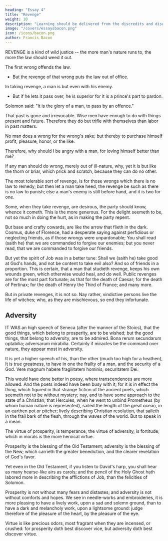 ```yaml
---
heading: "Essay 4"
title: "Revenge"
weight: 10
description: "Learning should be delivered from the discredits and disgraces which it has received from disguised ignorance"
image: "/covers/essaysbacon.png"
icon: /icons/bacon.png
author: Francis Bacon
---
```




REVENGE is a kind of wild justice -- the more man's nature runs to, the more the law should weed it out.

The first wrong offends the law.
- But the revenge of that wrong puts the law out of office.

In taking revenge, a man is but even with his enemy.
- But if he lets it pass over, he is superior for it is a prince's part to pardon.

Solomon said: "It is the glory of a man, to pass by an offence."

That past is gone and irrevocable. Wise men have enough to do with things present and future. Therefore they do but trifle with themselves than labor in past matters.

No man does a wrong for the wrong's sake; but thereby to purchase himself profit, pleasure, honor, or the like. 

Therefore, why should I be angry with a man, for loving himself better than me?

If any man should do wrong, merely out of ill-nature, why, yet it is but like the thorn or briar, which prick and scratch, because they can do no other.

The most tolerable sort of revenge, is for those wrongs which there is no law to remedy; but then let a man take heed, the revenge be such as there is no law to punish; else a man's enemy is still before hand, and it is two for one.

Some, when they take revenge, are desirous, the party should know, whence it cometh. This is the more generous. For the delight seemeth to be, not so much in doing the hurt, as in making the party repent.

But base and crafty cowards, are like the arrow that flieth in the dark. Cosmus, duke of Florence, had a desperate saying against perfidious or neglecting friends, as if those wrongs were unpardonable; You shall read (saith he) that we are commanded to forgive our enemies; but you never read, that we are commanded to forgive our friends. 

But yet the spirit of Job was in a better tune: Shall we (saith he) take good at God's hands, and not be content to take evil also? And so of friends in a proportion. This is certain, that a man that studieth revenge, keeps his own wounds green, which otherwise would heal, and do well. Public revenges are for the most part fortunate; as that for the death of Caesar; for the death of Pertinax; for the death of Henry the Third of France; and many more. 

But in private revenges, it is not so. Nay rather, vindictive persons live the life of witches; who, as they are mischievous, so end they infortunate.



## Adversity

IT WAS an high speech of Seneca (after the manner of the Stoics), that the good things, which belong to prosperity, are to be wished; but the good things, that belong to adversity, are to be admired. Bona rerum secundarum optabilia; adversarum mirabilia. Certainly if miracles be the command over nature, they appear most in adversity.

It is yet a higher speech of his, than the other (much too high for a heathen), It is true greatness, to have in one the frailty of a man, and the security of a God. Vere magnum habere fragilitatem hominis, securitatem Dei. 

This would have done better in poesy, where transcendences are more allowed. And the poets indeed have been busy with it; for it is in effect the thing, which figured in that strange fiction of the ancient poets, which seemeth not to be without mystery; nay, and to have some approach to the state of a Christian; that Hercules, when he went to unbind Prometheus (by whom human nature is represented), sailed the length of the great ocean, in an earthen pot or pitcher; lively describing Christian resolution, that saileth in the frail bark of the flesh, through the waves of the world. But to speak in a mean.

The virtue of prosperity, is temperance; the virtue of adversity, is fortitude; which in morals is the more heroical virtue. 

Prosperity is the blessing of the Old Testament; adversity is the blessing of the New; which carrieth the greater benediction, and the clearer revelation of God's favor.

Yet even in the Old Testament, if you listen to David's harp, you shall hear as many hearse-like airs as carols; and the pencil of the Holy Ghost hath labored more in describing the afflictions of Job, than the felicities of Solomon.

Prosperity is not without many fears and distastes; and adversity is not without comforts and hopes. We see in needle-works and embroideries, it is more pleasing to have a lively work, upon a sad and solemn ground, than to have a dark and melancholy work, upon a lightsome ground: judge therefore of the pleasure of the heart, by the pleasure of the eye. 

Virtue is like precious odors, most fragrant when they are incensed, or crushed: for prosperity doth best discover vice, but adversity doth best discover virtue.
